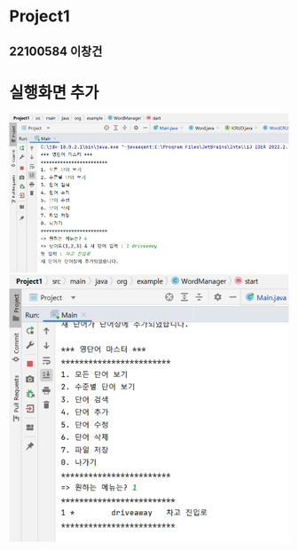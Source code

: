 # Project1
## 22100584 이창건

# 실행화면 추가
<img src ="https://github.com/22100584/Project1/blob/master/project1-1.PNG"></img>
<img src ="https://github.com/22100584/Project1/blob/master/image.png"></img>
